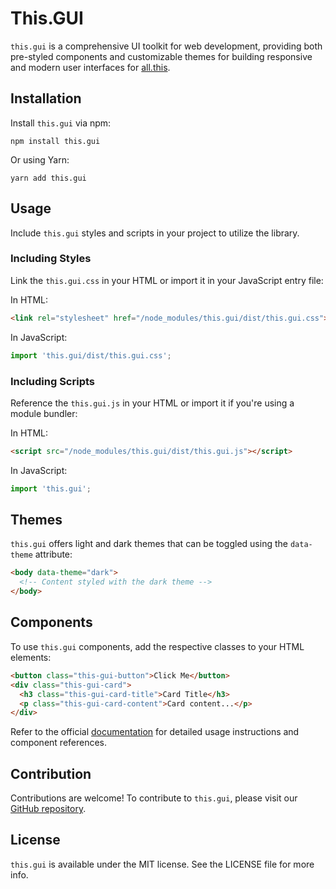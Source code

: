 # This.GUI

`this.gui` is a comprehensive UI toolkit for web development, providing both pre-styled components and customizable themes for building responsive and modern user interfaces for [all.this](neurons.me/this).

## Installation

Install `this.gui` via npm:

```shell
npm install this.gui
```

Or using Yarn:

```shell
yarn add this.gui
```

## Usage

Include `this.gui` styles and scripts in your project to utilize the library.

### Including Styles

Link the `this.gui.css` in your HTML or import it in your JavaScript entry file:

In HTML:

```html
<link rel="stylesheet" href="/node_modules/this.gui/dist/this.gui.css">
```

In JavaScript:

```javascript
import 'this.gui/dist/this.gui.css';
```

### Including Scripts

Reference the `this.gui.js` in your HTML or import it if you're using a module bundler:

In HTML:

```html
<script src="/node_modules/this.gui/dist/this.gui.js"></script>
```

In JavaScript:

```javascript
import 'this.gui';
```

## Themes

`this.gui` offers light and dark themes that can be toggled using the `data-theme` attribute:

```html
<body data-theme="dark">
  <!-- Content styled with the dark theme -->
</body>
```

## Components

To use `this.gui` components, add the respective classes to your HTML elements:

```html
<button class="this-gui-button">Click Me</button>
<div class="this-gui-card">
  <h3 class="this-gui-card-title">Card Title</h3>
  <p class="this-gui-card-content">Card content...</p>
</div>
```

Refer to the official [documentation](https://suign.github.io/GUI) for detailed usage instructions and component references.

## Contribution

Contributions are welcome! To contribute to `this.gui`, please visit our [GitHub repository](https://github.com/suiGn/GUI).

## License

`this.gui` is available under the MIT license. See the LICENSE file for more info.